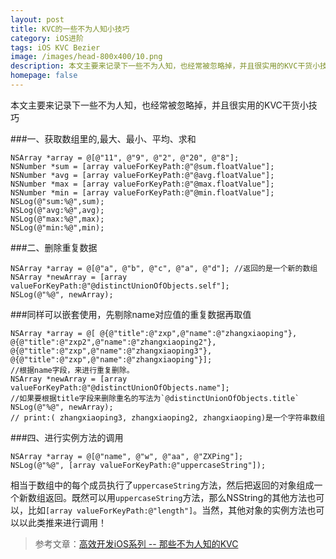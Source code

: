 ```yaml
---
layout: post
title: KVC的一些不为人知小技巧
category: iOS进阶
tags: iOS KVC Bezier
image: /images/head-800x400/10.png
description: 本文主要来记录下一些不为人知，也经常被忽略掉，并且很实用的KVC干货小技巧
homepage: false
---
```


本文主要来记录下一些不为人知，也经常被忽略掉，并且很实用的KVC干货小技巧

###一、获取数组里的,最大、最小、平均、求和

```objc
NSArray *array = @[@"11", @"9", @"2", @"20", @"8"]; 
NSNumber *sum = [array valueForKeyPath:@"@sum.floatValue"]; 
NSNumber *avg = [array valueForKeyPath:@"@avg.floatValue"]; 
NSNumber *max = [array valueForKeyPath:@"@max.floatValue"]; 
NSNumber *min = [array valueForKeyPath:@"@min.floatValue"];  
NSLog(@"sum:%@",sum); 
NSLog(@"avg:%@",avg);
NSLog(@"max:%@",max); 
NSLog(@"min:%@",min);
```

###二、删除重复数据

```objc
NSArray *array = @[@"a", @"b", @"c", @"a", @"d"]; //返回的是一个新的数组
NSArray *newArray = [array valueForKeyPath:@"@distinctUnionOfObjects.self"]; 
NSLog(@"%@", newArray);
```

###同样可以嵌套使用，先剔除name对应值的重复数据再取值
```
NSArray *array = @[ @{@"title":@"zxp",@"name":@"zhangxiaoping"}, @{@"title":@"zxp2",@"name":@"zhangxiaoping2"}, @{@"title":@"zxp",@"name":@"zhangxiaoping3"}, @{@"title":@"zxp",@"name":@"zhangxiaoping"}];
//根据name字段，来进行重复删除。
NSArray *newArray = [array valueForKeyPath:@"@distinctUnionOfObjects.name"];
//如果要根据title字段来删除重名的写法为`@distinctUnionOfObjects.title` 
NSLog(@"%@", newArray);
// print:( zhangxiaoping3, zhangxiaoping2, zhangxiaoping)是一个字符串数组
```

###四、进行实例方法的调用

```objc
NSArray *array = @[@"name", @"w", @"aa", @"ZXPing"]; 
NSLog(@"%@", [array valueForKeyPath:@"uppercaseString"]);
```
相当于数组中的每个成员执行了`uppercaseString`方法，然后把返回的对象组成一个新数组返回。既然可以用`uppercaseString`方法，那么NSString的其他方法也可以，比如`[array valueForKeyPath:@"length"]`。当然，其他对象的实例方法也可以以此类推来进行调用！

> 参考文章：[高效开发iOS系列 -- 那些不为人知的KVC](http://www.jianshu.com/p/a6a0abac1c4a)

















